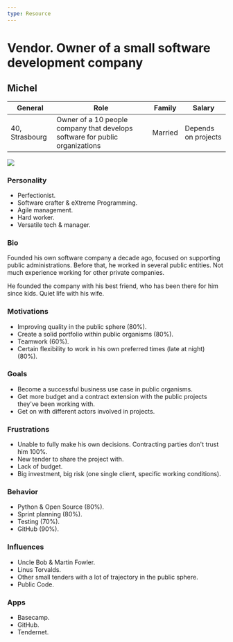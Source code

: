 ```yaml
---
type: Resource
---
```


# Vendor. Owner of a small software development company

## Michel

| General                                  | Role | Family |  Salary   |
| ------------------------------------- | ---------------------------------- | -------- | --- |
| 40, Strasbourg | Owner of a 10 people company that develops software for public organizations                               | Married    |   Depends on projects  |

![](https://i.imgur.com/9yY4LTZ.jpg)

### Personality
   * Perfectionist.
   * Software crafter & eXtreme Programming.
   * Agile management.
   * Hard worker.
   * Versatile tech & manager.

### Bio
Founded his own software company a decade ago, focused on supporting public administrations. Before that, he worked in several public entities. Not much experience working for other private companies.

He founded the company with his best friend, who has been there for him since kids. Quiet life with his wife.

### Motivations
   * Improving quality in the public sphere (80%).
   * Create a solid portfolio within public organisms (80%).
   * Teamwork (60%).
   * Certain flexibility to work in his own preferred times (late at night) (80%).

### Goals
   * Become a successful business use case in public organisms.
   * Get more budget and a contract extension with the public projects they've been working with.
   * Get on with different actors involved in projects.

### Frustrations
   * Unable to fully make his own decisions. Contracting parties don't trust him 100%.
   * New tender to share the project with.
   * Lack of budget.
   * Big investment, big risk (one single client, specific working conditions).

### Behavior
   * Python & Open Source (80%).
   * Sprint planning (80%).
   * Testing (70%).
   * GitHub (90%).

### Influences
   * Uncle Bob & Martin Fowler.
   * Linus Torvalds.
   * Other small tenders with a lot of trajectory in the public sphere.
   * Public Code.

### Apps
   * Basecamp.
   * GitHub.
   * Tendernet.
